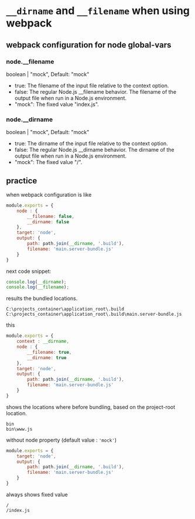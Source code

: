 # `__dirname` and `__filename` when using webpack

## webpack configuration for node global-vars

### node.__filename 

boolean | "mock", Default: "mock"

* true: The filename of the input file relative to the context option.
* false: The regular Node.js __filename behavior. The filename of the output file when run in a Node.js environment.
* "mock": The fixed value "index.js".

### node.__dirname 

boolean | "mock", Default: "mock"

* true: The dirname of the input file relative to the context option.
* false: The regular Node.js __dirname behavior. The dirname of the output file when run in a Node.js environment.
* "mock": The fixed value "/".

## practice

when webpack configuration is like

```javascript
module.exports = {
	node : {
		__filename: false,
		__dirname: false
	},
	target: 'node',
	output: {
		path: path.join(__dirname, '.build'),
		filename: 'main.server-bundle.js'
	}
}
```

next code snippet:

```javascript
console.log(__dirname);
console.log(__filename);
```

results the bundled locations.

```
C:\projects_container\application_root\.build
C:\projects_container\application_root\.build\main.server-bundle.js
```

this

```javascript
module.exports = {
	context : __dirname,
	node : {
		__filename: true,
		__dirname: true
	},
	target: 'node',
	output: {
		path: path.join(__dirname, '.build'),
		filename: 'main.server-bundle.js'
	}
}
```

shows the locations where before bundling, based on the project-root location.

```
bin
bin\www.js
```

without node property (default value : `'mock'`)

```javascript
module.exports = {
	target: 'node',
	output: {
		path: path.join(__dirname, '.build'),
		filename: 'main.server-bundle.js'
	}
}
```

always shows fixed value

```
/
/index.js
```


